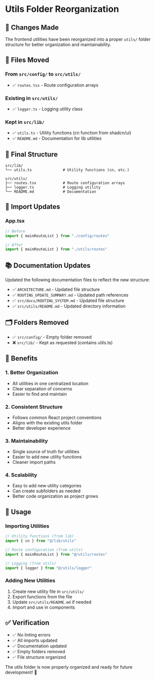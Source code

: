 # Utils Folder Reorganization

## 📁 Changes Made

The frontend utilities have been reorganized into a proper `utils/` folder structure for better organization and maintainability.

## 🔄 Files Moved

### From `src/config/` to `src/utils/`
- ✅ `routes.tsx` - Route configuration arrays

### Existing in `src/utils/`
- ✅ `logger.ts` - Logging utility class

### Kept in `src/lib/`
- ✅ `utils.ts` - Utility functions (cn function from shadcn/ui)
- ✅ `README.md` - Documentation for lib utilities

## 📂 Final Structure

```
src/lib/
└── utils.ts              # Utility functions (cn, etc.)

src/utils/
├── routes.tsx            # Route configuration arrays
├── logger.ts             # Logging utility
└── README.md             # Documentation
```

## 🔧 Import Updates

### App.tsx
```typescript
// Before
import { mainRouteList } from "./config/routes"

// After
import { mainRouteList } from "./utils/routes"
```

## 📚 Documentation Updates

Updated the following documentation files to reflect the new structure:
- ✅ `ARCHITECTURE.md` - Updated file structure
- ✅ `ROUTING_UPDATE_SUMMARY.md` - Updated path references
- ✅ `src/docs/ROUTING_SYSTEM.md` - Updated file structure
- ✅ `src/utils/README.md` - Updated directory information

## 🗂️ Folders Removed

- ✅ `src/config/` - Empty folder removed
- ❌ `src/lib/` - Kept as requested (contains utils.ts)

## 🎯 Benefits

### 1. **Better Organization**
- All utilities in one centralized location
- Clear separation of concerns
- Easier to find and maintain

### 2. **Consistent Structure**
- Follows common React project conventions
- Aligns with the existing utils folder
- Better developer experience

### 3. **Maintainability**
- Single source of truth for utilities
- Easier to add new utility functions
- Cleaner import paths

### 4. **Scalability**
- Easy to add new utility categories
- Can create subfolders as needed
- Better code organization as project grows

## 🚀 Usage

### Importing Utilities
```typescript
// Utility functions (from lib)
import { cn } from "@/lib/utils"

// Route configuration (from utils)
import { mainRouteList } from "@/utils/routes"

// Logging (from utils)
import { logger } from "@/utils/logger"
```

### Adding New Utilities
1. Create new utility file in `src/utils/`
2. Export functions from the file
3. Update `src/utils/README.md` if needed
4. Import and use in components

## ✅ Verification

- ✅ No linting errors
- ✅ All imports updated
- ✅ Documentation updated
- ✅ Empty folders removed
- ✅ File structure organized

The utils folder is now properly organized and ready for future development! 🎉
